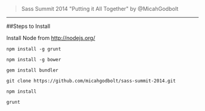 > Sass Summit 2014
> "Putting it All Together"
> by @MicahGodbolt

<hr>


##Steps to Install

Install Node from http://nodejs.org/

`npm install -g grunt`

`npm install -g bower`

`gem install bundler`

`git clone https://github.com/micahgodbolt/sass-summit-2014.git`

`npm install`

`grunt`
